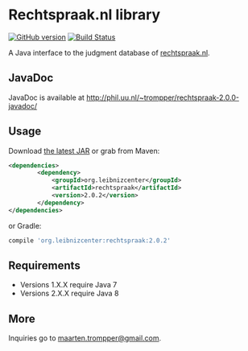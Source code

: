 # Rechtspraak.nl library
[![GitHub version](https://badge.fury.io/gh/digitalheir%2Fjava-rechtspraak-library.svg)](http://badge.fury.io/gh/digitalheir%2Fjava-rechtspraak-library)
[![Build Status](https://travis-ci.org/digitalheir/java-rechtspraak-library.svg?branch=master)](https://travis-ci.org/digitalheir/java-rechtspraak-library)

A Java interface to the judgment database of [rechtspraak.nl](http://www.rechtspraak.nl/).

## JavaDoc
JavaDoc is available at http://phil.uu.nl/~trompper/rechtspraak-2.0.0-javadoc/

## Usage
Download [the latest JAR](https://github.com/digitalheir/java-rechtspraak-library/releases/latest) or grab from Maven:

```xml
<dependencies>
        <dependency>
            <groupId>org.leibnizcenter</groupId>
            <artifactId>rechtspraak</artifactId>
            <version>2.0.2</version>
        </dependency>
</dependencies>
```

or Gradle:
```groovy
compile 'org.leibnizcenter:rechtspraak:2.0.2'
```

## Requirements
* Versions 1.X.X require Java 7
* Versions 2.X.X require Java 8

## More
Inquiries go to maarten.trompper@gmail.com.